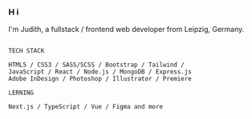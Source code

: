 ### H i

I'm Judith, a fullstack / frontend web developer from Leipzig, Germany.

```

TECH STACK

HTML5 / CSS3 / SASS/SCSS / Bootstrap / Tailwind / 
JavaScript / React / Node.js / MongoDB / Express.js
Adobe InDesign / Photoshop / Illustrator / Premiere

LERNING

Next.js / TypeScript / Vue / Figma and more

```

